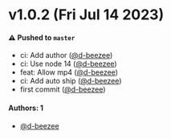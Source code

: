 # v1.0.2 (Fri Jul 14 2023)

#### ⚠️ Pushed to `master`

- ci: Add author ([@d-beezee](https://github.com/d-beezee))
- ci: Use node 14 ([@d-beezee](https://github.com/d-beezee))
- feat: Allow mp4 ([@d-beezee](https://github.com/d-beezee))
- ci: Add auto ship ([@d-beezee](https://github.com/d-beezee))
- first commit ([@d-beezee](https://github.com/d-beezee))

#### Authors: 1

- [@d-beezee](https://github.com/d-beezee)
